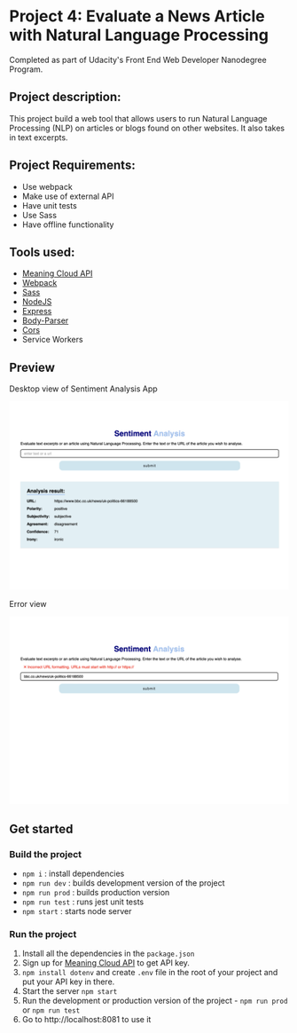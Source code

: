 # Project 4: Evaluate a News Article with Natural Language Processing

Completed as part of Udacity's Front End Web Developer Nanodegree Program.

## Project description:
This project build a web tool that allows users to run Natural Language Processing (NLP) on articles or blogs found on other websites. It also takes in text excerpts. 

## Project Requirements: 
- Use webpack
- Make use of external API
- Have unit tests
- Use Sass
- Have offline functionality

## Tools used:
- [Meaning Cloud API](https://www.meaningcloud.com/products/sentiment-analysis)
- [Webpack](https://webpack.js.org)
- [Sass](https://sass-lang.com)
- [NodeJS](https://nodejs.org/en)
- [Express](https://expressjs.com)
- [Body-Parser](https://www.npmjs.com/package/body-parser)
- [Cors](https://www.npmjs.com/package/cors)
- Service Workers

## Preview
Desktop view of Sentiment Analysis App

![screenshot](Preview.png)

Error view

![screenshot](Error.png)

## Get started
### Build the project
- `npm i` : install dependencies
- `npm run dev` : builds development version of the project
- `npm run prod` : builds production version
- `npm run test` : runs jest unit tests
- `npm start` : starts node server

### Run the project
1. Install all the dependencies in the `package.json`
2. Sign up for [Meaning Cloud API](https://www.meaningcloud.com/products/sentiment-analysis) to get API key.
3. `npm install dotenv` and create `.env` file in the root of your project and put your API key in there.
4. Start the server `npm start`
5. Run the development or production version of the project - `npm run prod` or `npm run test`
6. Go to http://localhost:8081 to use it